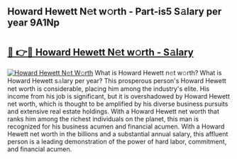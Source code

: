 ## Howard Hewett N𝚎t w𝚘rth - Part-is5 S𝚊lary per year 9A1Np

# <h2><a href="http://gc0bhnd.nevu.top/?p=Howard+Hewett">🔗 👉🔴 Howard Hewett N𝚎t w𝚘rth - S𝚊lary</a></h2>

[![Howard Hewett N𝚎t W𝚘rth](https://i.imgur.com/Oavwk0R.jpeg)](http://gc0bhnd.nevu.top/?p=Howard+Hewett)
What is Howard Hewett n𝚎t w𝚘rth? What is Howard Hewett s𝚊lary per year?
This prosperous person's Howard Hewett net worth is considerable, placing him among the industry's elite. His income from his job is significant, but it is overshadowed by Howard Hewett net worth, which is thought to be amplified by his diverse business pursuits and extensive real estate holdings. With a Howard Hewett net worth that ranks him among the richest individuals on the planet, this man is recognized for his business acumen and financial acumen. With a Howard Hewett net worth in the billions and a substantial annual salary, this affluent person is a leading demonstration of the power of hard labor, commitment, and financial acumen.
